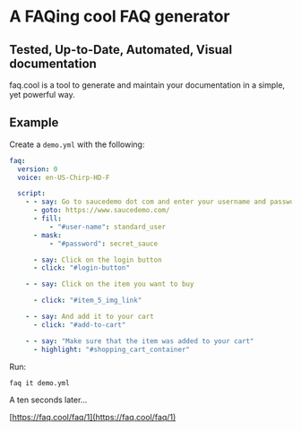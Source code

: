# A FAQing cool FAQ generator
## Tested, Up-to-Date, Automated, Visual documentation
faq.cool is a tool to generate and maintain your documentation in a simple, yet powerful way.

## Example
Create a `demo.yml` with the following:
```yaml
faq:
  version: 0
  voice: en-US-Chirp-HD-F

  script:
    - - say: Go to saucedemo dot com and enter your username and password
      - goto: https://www.saucedemo.com/
      - fill:
          - "#user-name": standard_user
      - mask:
          - "#password": secret_sauce

      - say: Click on the login button
      - click: "#login-button"

    - - say: Click on the item you want to buy

      - click: "#item_5_img_link"

    - - say: And add it to your cart
      - click: "#add-to-cart"

    - - say: "Make sure that the item was added to your cart"
      - highlight: "#shopping_cart_container"

```

Run:
```bash
faq it demo.yml
```

A ten seconds later...

[https://faq.cool/faq/1](https://faq.cool/faq/1)